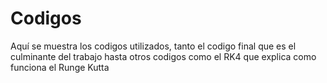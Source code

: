 # Codigos

Aquí se muestra los codigos utilizados, tanto el codigo final que es el culminante del trabajo hasta otros codigos como el RK4 que explica como funciona el Runge Kutta
